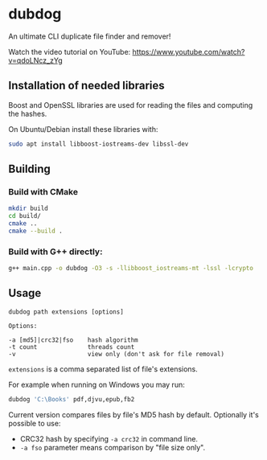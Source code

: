 # dubdog

An ultimate CLI duplicate file finder and remover!

Watch the video tutorial on YouTube:
https://www.youtube.com/watch?v=qdoLNcz_zYg

## Installation of needed libraries
Boost and OpenSSL libraries are used for reading the files and computing the hashes.

On Ubuntu/Debian install these libraries with:

```bash
sudo apt install libboost-iostreams-dev libssl-dev
```

## Building

### Build with CMake

```bash
mkdir build
cd build/
cmake ..
cmake --build .
```

### Build with G++ directly:

```bash
g++ main.cpp -o dubdog -O3 -s -llibboost_iostreams-mt -lssl -lcrypto
```

## Usage

```
dubdog path extensions [options]

Options:

-a [md5]|crc32|fso    hash algorithm
-t count              threads count
-v                    view only (don't ask for file removal)
```

`extensions` is a comma separated list of file's extensions.

For example when running on Windows you may run:

```bash
dubdog 'C:\Books' pdf,djvu,epub,fb2
```

Current version compares files by file's MD5 hash by default. Optionally it's possible to use:

- CRC32 hash by specifying `-a crc32` in command line.
- `-a fso` parameter means comparison by "file size only".
